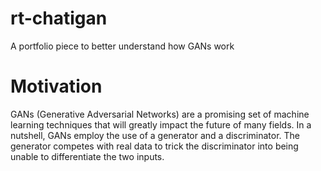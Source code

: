 # rt-chatigan
A portfolio piece to better understand how GANs work

# Motivation

GANs (Generative Adversarial Networks) are a promising set of machine learning techniques that will greatly impact the future of many fields. In a nutshell, GANs employ the use of a generator and a discriminator. The generator competes with real data to trick the discriminator into being unable to differentiate the two inputs.
